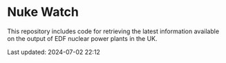 # Nuke Watch

This repository includes code for retrieving the latest information available on the output of EDF nuclear power plants in the UK.

Last updated: 2024-07-02 22:12